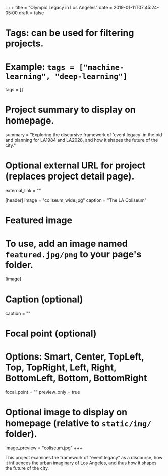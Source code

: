 +++
title = "Olympic Legacy in Los Angeles"
date = 2019-01-11T07:45:24-05:00
draft = false

# Tags: can be used for filtering projects.
# Example: `tags = ["machine-learning", "deep-learning"]`
tags = []

# Project summary to display on homepage.
summary = "Exploring the discursive framework of 'event legacy' in the bid and planning for LA1984 and LA2028, and how it shapes the future of the city."

# Optional external URL for project (replaces project detail page).
external_link = ""

[header]
  image = "coliseum_wide.jpg"
  caption = "The LA Coliseum"

# Featured image
# To use, add an image named `featured.jpg/png` to your page's folder.
[image]
  # Caption (optional)
  caption = ""

  # Focal point (optional)
  # Options: Smart, Center, TopLeft, Top, TopRight, Left, Right, BottomLeft, Bottom, BottomRight
  focal_point = ""
  preview_only = true

# Optional image to display on homepage (relative to `static/img/` folder).
  image_preview = "coliseum.jpg"
+++

This project examines the framework of "event legacy" as a discourse, how it influences the urban imaginary of Los Angeles, and thus how it shapes the future of the city.
